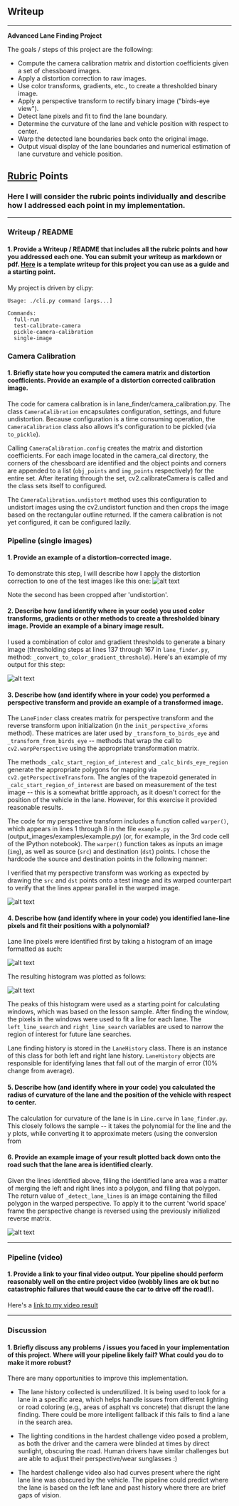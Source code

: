 ## Writeup 

---

**Advanced Lane Finding Project**

The goals / steps of this project are the following:

* Compute the camera calibration matrix and distortion coefficients given a set of chessboard images.
* Apply a distortion correction to raw images.
* Use color transforms, gradients, etc., to create a thresholded binary image.
* Apply a perspective transform to rectify binary image ("birds-eye view").
* Detect lane pixels and fit to find the lane boundary.
* Determine the curvature of the lane and vehicle position with respect to center.
* Warp the detected lane boundaries back onto the original image.
* Output visual display of the lane boundaries and numerical estimation of lane curvature and vehicle position.

[//]: # (Image References)

[image1]: ./output_images/distortion_correction.png "Undistorted"
[image2]: ./output_images/histogram.png "Histogram sample for lane finding"
[image3]: ./output_images/threshold_normal_perspective.png "Binary example, normal perspective"
[image4]: ./output_images/perspective_before_gradient.png "Birds-eye perspective transform"
[image5]: ./output_images/perspective_transform.png "Combined perspective + binary example"
[image6]: ./output_images/lanes_in_perspective.png "Lanes with lines in perspective"
[image7]: ./output_images/lane_identified_in_perspective.png "Lane filled"
[image8]: ./output_images/straight_combined.png "Output"

## [Rubric](https://review.udacity.com/#!/rubrics/571/view) Points

### Here I will consider the rubric points individually and describe how I addressed each point in my implementation.

---

### Writeup / README

#### 1. Provide a Writeup / README that includes all the rubric points and how you addressed each one.  You can submit your writeup as markdown or pdf.  [Here](https://github.com/udacity/CarND-Advanced-Lane-Lines/blob/master/writeup_template.md) is a template writeup for this project you can use as a guide and a starting point.

My project is driven by cli.py:

```
Usage: ./cli.py command [args...]

Commands:
  full-run
  test-calibrate-camera
  pickle-camera-calibration
  single-image
```

### Camera Calibration

#### 1. Briefly state how you computed the camera matrix and distortion coefficients. Provide an example of a distortion corrected calibration image.

The code for camera calibration is in lane_finder/camera_calibration.py. The class `CameraCalibration` encapsulates configuration, settings, and future undistortion. Because configuration is a time consuming operation, the `CameraCalibration` class also allows it's configuration to be pickled (via `to_pickle`).

Calling `CameraCalibration.config` creates the matrix and distortion coefficients. For each image located in the camera_cal directory, the corners of the chessboard are identified and the object points and corners are appended to a list (`obj_points` and `img_points` respectively) for the entire set. After iterating through the set, cv2.calibrateCamera is called and the class sets itself to configured.

The `CameraCalibration.undistort` method uses this configuration to undistort images using the cv2.undistort function and then crops the image based on the rectangular outline returned. If the camera calibration is not yet configured, it can be configured lazily.

### Pipeline (single images)

#### 1. Provide an example of a distortion-corrected image.

To demonstrate this step, I will describe how I apply the distortion correction to one of the test images like this one:
![alt text][image1]

Note the second has been cropped after 'undistortion'.

#### 2. Describe how (and identify where in your code) you used color transforms, gradients or other methods to create a thresholded binary image.  Provide an example of a binary image result.

I used a combination of color and gradient thresholds to generate a binary image (thresholding steps at lines 137 through 167 in `lane_finder.py`, method: `_convert_to_color_gradient_threshold`).  Here's an example of my output for this step:

![alt text][image3]

#### 3. Describe how (and identify where in your code) you performed a perspective transform and provide an example of a transformed image.

The `LaneFinder` class creates matrix for perspective transform and the reverse transform upon initialization (in the `init_perspective_xforms` method). These matrices are later used by `_transform_to_birds_eye` and `_transform_from_birds_eye` -- methods that wrap the call to `cv2.warpPerspective` using the appropriate transformation matrix.

The methods `_calc_start_region_of_interest` and `_calc_birds_eye_region` generate the appropriate polygons for mapping via `cv2.getPerspectiveTransform`. The angles of the trapezoid generated in `_calc_start_region_of_interest` are based on measurement of the test image -- this is a somewhat brittle approach, as it doesn't correct for the position of the vehicle in the lane. However, for this exercise it provided reasonable results.

The code for my perspective transform includes a function called `warper()`, which appears in lines 1 through 8 in the file `example.py` (output_images/examples/example.py) (or, for example, in the 3rd code cell of the IPython notebook).  The `warper()` function takes as inputs an image (`img`), as well as source (`src`) and destination (`dst`) points.  I chose the hardcode the source and destination points in the following manner:

I verified that my perspective transform was working as expected by drawing the `src` and `dst` points onto a test image and its warped counterpart to verify that the lines appear parallel in the warped image.

![alt text][image4]

#### 4. Describe how (and identify where in your code) you identified lane-line pixels and fit their positions with a polynomial?

Lane line pixels were identified first by taking a histogram of an image formatted as such:

![alt text][image5]

The resulting histogram was plotted as follows:

![alt text][image2]

The peaks of this histogram were used as a starting point for calculating windows, which was based on the lesson sample. After finding the window, the pixels in the windows were used to fit a line for each lane. The `left_line_search` and `right_line_search` variables are used to narrow the region of interest for future lane searches.

Lane finding history is stored in the `LaneHistory` class. There is an instance of this class for both left and right lane history. `LaneHistory` objects are responsible for identifying lanes that fall out of the margin of error (10% change from average). 

#### 5. Describe how (and identify where in your code) you calculated the radius of curvature of the lane and the position of the vehicle with respect to center.

The calculation for curvature of the lane is in `Line.curve` in `lane_finder.py`. This closely follows the sample -- it takes the polynomial for the line and the y plots, while converting it to approximate meters (using the conversion from 

#### 6. Provide an example image of your result plotted back down onto the road such that the lane area is identified clearly.

Given the lines identified above, filling the identified lane area was a matter of merging the left and right lines into a polygon, and filling that polygon. The return value of `_detect_lane_lines` is an image containing the filled polygon in the warped perspective. To apply it to the current 'world space' frame the perspective change is reversed using the previously initialized reverse matrix.

![alt text][image6]

---

### Pipeline (video)

#### 1. Provide a link to your final video output.  Your pipeline should perform reasonably well on the entire project video (wobbly lines are ok but no catastrophic failures that would cause the car to drive off the road!).

Here's a [link to my video result](./project_video_with_lanes.mp4)

---

### Discussion

#### 1. Briefly discuss any problems / issues you faced in your implementation of this project.  Where will your pipeline likely fail?  What could you do to make it more robust?

There are many opportunities to improve this implementation.

* The lane history collected is underutilized. It is being used to look for a lane in a specific area, which helps handle issues from different lighting or road coloring (e.g., areas of asphalt vs concrete) that disrupt the lane finding. There could be more intelligent fallback if this fails to find a lane in the search area.

* The lighting conditions in the hardest challenge video posed a problem, as both the driver and the camera were blinded at times by direct sunlight, obscuring the road. Human drivers have similar challenges but are able to adjust their perspective/wear sunglasses :)

* The hardest challenge video also had curves present where the right lane line was obscured by the vehicle. The pipeline could predict where the lane is based on the left lane and past history where there are brief gaps of vision.
